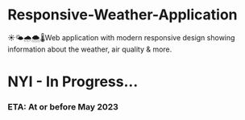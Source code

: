 # Responsive-Weather-Application
☀️🌤️🌧️🌨️🌡️Web application with modern responsive design showing information about the weather, air quality &amp; more.

# NYI - In Progress...
### ETA: At or before May 2023
